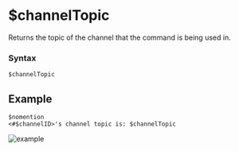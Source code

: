 # $channelTopic
Returns the topic of the channel that the command is being used in.

### Syntax
`$channelTopic`

## Example
```
$nomention
<#$channelID>'s channel topic is: $channelTopic
```

![example](https://user-images.githubusercontent.com/69215413/127034232-384f3678-0010-4a97-bf89-9dd5963d8742.png)
